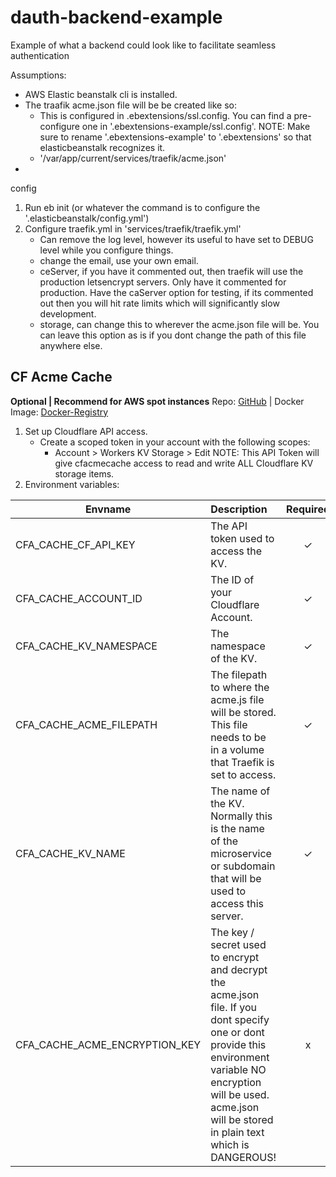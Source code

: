 # dauth-backend-example
Example of what a backend could look like to facilitate seamless authentication 


Assumptions:
- AWS Elastic beanstalk cli is installed.
- The traafik acme.json file will be be created like so:
    - This is configured in .ebextensions/ssl.config. You can find a pre-configure one in '.ebextensions-example/ssl.config'. NOTE: Make sure to rename '.ebextensions-example' to '.ebextensions' so that elasticbeanstalk recognizes it.
    -   '/var/app/current/services/traefik/acme.json'
- 

config
1.  Run eb init (or whatever the command is to configure the '.elasticbeanstalk/config.yml')
2. Configure traefik.yml in 'services/traefik/traefik.yml'
    - Can remove the log level, however its useful to have set to DEBUG level while you configure things.
    - change the email, use your own email.
    - ceServer, if you have it commented out, then traefik will use the production letsencrypt servers. Only have it commented for production. Have the caServer option for testing, if its commented out then you will hit rate limits which will significantly slow development.
    - storage, can change this to wherever the acme.json file will be. You can leave this option as is if you dont change the path of this file anywhere else.

## CF Acme Cache
<b>Optional | Recommend for AWS spot instances</b>
Repo: [GitHub](https://github.com/JamesWRC/cfAcmeKVCache) | Docker Image: [Docker-Registry](https://hub.docker.com/r/jameswrc/cfacmekvcache) <br>
1.  Set up Cloudflare API access.
    - Create a scoped token in your account with the following scopes:
        - Account > Workers KV Storage > Edit
    NOTE: This API Token will give cfacmecache access to read and write ALL Cloudflare KV storage items.
2.  Environment variables:<br>


| Envname       | Description   | Required | example |
| ------ |:--------------------| :------: | :------ |
| CFA_CACHE_CF_API_KEY      | The API token used to access the KV. | ✓       | xxxxxxxxxxxxx |
| CFA_CACHE_ACCOUNT_ID      | The ID of your Cloudflare Account.      | ✓       |xxxxxxxxxxxxx |
| CFA_CACHE_KV_NAMESPACE | The namespace of the KV.      | ✓       |microservice_acme_cert_cache |
| CFA_CACHE_ACME_FILEPATH | The filepath to where the acme.js file will be stored. This file needs to be in a volume that Traefik is set to access.      | ✓       |/etc/traefik/acme.json |
| CFA_CACHE_KV_NAME | The name of the KV. Normally this is the name of the microservice or subdomain that will be used to access this server.      | ✓       |api1 |
| CFA_CACHE_ACME_ENCRYPTION_KEY | The key / secret used to encrypt and decrypt the acme.json file. If you dont specify one or dont provide this environment variable NO encryption will be used. acme.json will be stored in plain text which is DANGEROUS!      | x       |mySecretKey |
